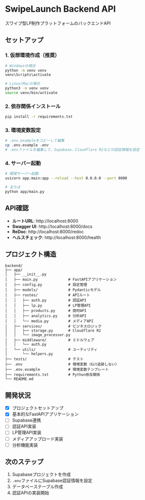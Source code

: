 # SwipeLaunch Backend API

スワイプ型LP制作プラットフォームのバックエンドAPI

## セットアップ

### 1. 仮想環境作成（推奨）

```bash
# Windowsの場合
python -m venv venv
venv\Scripts\activate

# Linux/Macの場合
python3 -m venv venv
source venv/bin/activate
```

### 2. 依存関係インストール

```bash
pip install -r requirements.txt
```

### 3. 環境変数設定

```bash
# .env.exampleをコピーして編集
cp .env.example .env
# .envファイルを編集して、Supabase、Cloudflare R2などの認証情報を設定
```

### 4. サーバー起動

```bash
# 開発サーバー起動
uvicorn app.main:app --reload --host 0.0.0.0 --port 8000

# または
python app/main.py
```

## API確認

- **ルートURL**: http://localhost:8000
- **Swagger UI**: http://localhost:8000/docs
- **ReDoc**: http://localhost:8000/redoc
- **ヘルスチェック**: http://localhost:8000/health

## プロジェクト構造

```
backend/
├── app/
│   ├── __init__.py
│   ├── main.py              # FastAPIアプリケーション
│   ├── config.py            # 設定管理
│   ├── models/              # Pydanticモデル
│   ├── routes/              # APIルート
│   │   ├── auth.py          # 認証API
│   │   ├── lp.py            # LP管理API
│   │   ├── products.py      # 商材API
│   │   ├── analytics.py     # 分析API
│   │   └── media.py         # メディアAPI
│   ├── services/            # ビジネスロジック
│   │   ├── storage.py       # Cloudflare R2
│   │   └── image_processor.py
│   ├── middleware/          # ミドルウェア
│   │   └── auth.py
│   └── utils/               # ユーティリティ
│       └── helpers.py
├── tests/                   # テスト
├── .env                     # 環境変数（Git追跡しない）
├── .env.example             # 環境変数テンプレート
├── requirements.txt         # Python依存関係
└── README.md
```

## 開発状況

- [x] プロジェクトセットアップ
- [x] 基本的なFastAPIアプリケーション
- [ ] Supabase連携
- [ ] 認証API実装
- [ ] LP管理API実装
- [ ] メディアアップロード実装
- [ ] 分析機能実装

## 次のステップ

1. Supabaseプロジェクトを作成
2. `.env`ファイルにSupabase認証情報を設定
3. データベーステーブル作成
4. 認証APIの実装開始

